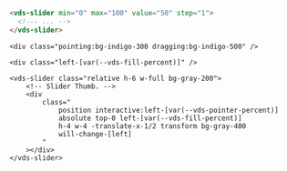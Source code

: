 <script>
import Docs from './_Docs.md';
</script>

<Docs>

```html copy|slot=usage
<vds-slider min="0" max="100" value="50" step="1">
  <!--- ... -->
</vds-slider>
```

```html|slot=tw-variants
<div class="pointing:bg-indigo-300 dragging:bg-indigo-500" />
```

```html|slot=tw-variables
<div class="left-[var(--vds-fill-percent)]" />
```

```html|slot=tw-example
<vds-slider class="relative h-6 w-full bg-gray-200">
	<!-- Slider Thumb. -->
	<div
		class="
			position interactive:left-[var(--vds-pointer-percent)]
			absolute top-0 left-[var(--vds-fill-percent)]
			h-4 w-4 -translate-x-1/2 transform bg-gray-400
			will-change-[left]
		"
	></div>
</vds-slider>
```

</Docs>
